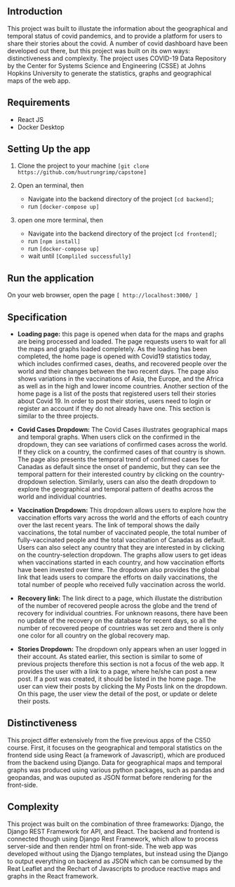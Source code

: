 ## Introduction

This project was built to illustate the information about the geographical and temporal status of covid pandemics, and to provide a platform for users to share their stories about the covid. A number of covid dashboard have been developed out there, but this project was built on its own ways: distinctiveness and complexity. The project uses COVID-19 Data Repository by the Center for Systems Science and Engineering (CSSE) at Johns Hopkins University to generate the statistics, graphs and geographical maps of the web app.

## Requirements
* React JS
* Docker Desktop

## Setting Up the app
1. Clone the project to your machine ```[git clone https://github.com/huutrungrimp/capstone]```
2. Open an terminal, then
      - Navigate into the backend directory of the project ```[cd backend]```;
      - run ```[docker-compose up]```

3. open one more terminal, then
      - Navigate into the backend directory of the project ```[cd frontend]```;
      - run ```[npm install]```
      - run ```[docker-compose up]```
      - wait until ```[Compliled successfully]```


## Run the application
On your web browser, open the page ```[ http://localhost:3000/ ] ```

## Specification

* **Loading page:** this page is opened when data for the maps and graphs are being processed and loaded. The page requests users to wait for all the maps and graphs loaded completely. As the loading has been completed, the home page is opened with Covid19 statistics today, which includes confirmed cases, deaths, and recovered people over the world and their changes between the two recent days. The page also shows variations in the vaccinations of Asia, the Europe, and the Africa as well as in the high and lower income countries. Another section of the home page is a list of the posts that registered users tell their stories about Covid 19. In order to post their stories, users need to login or register an account if they do not already have one. This section is similar to the three projects.
* **Covid Cases Dropdown:** The Covid Cases illustrates geographical maps and temporal graphs. When users click on the confirmed in the dropdown, they can see variations of confirmed cases across the world. If they click on a country, the confirmed cases of that country is shown. The page also presents the temporal trend of confirmed cases for Canadas as default since the onset of pandemic, but they can see the temporal pattern for their interested country by clicking on the country-dropdown selection. Similarly, users can also the death dropdown to explore the geographical and temporal pattern of deaths across the world and individual countries.

* **Vaccination Dropdown:** This dropdown allows users to explore how the vaccination efforts vary across the world and the efforts of each country over the last recent years. The link of temporal shows the daily vaccinations, the total number of vaccinated people, the total number of fully-vaccinated people and the total vaccination of Canadas as default. Users can also select any country that they are interested in by clicking on the country-selection dropdown. The graphs allow users to get ideas when vaccinations started in each country, and how vaccination efforts have been invested over time. The dropdown also provides the global link that leads users to compare the efforts on daily vaccinations, the total number of people who received fully vaccination across the world.

* **Recovery link:** The link direct to a page, which illustate the distribution of the number of recovered people across the globe and the trend of recovery for individual countries. For unknown reasons, there have been no update of the recovery on the database for recent days, so all the number of recovered peope of countries was set zero and there is only one color for all country on the global recovery map.

* **Stories Dropdown:** The dropdown only appears when an user logged in their account. As stated earlier, this section is similar to some of previous projects therefore this section is not a focus of the web app. It provides the user with a link to a page, where he/she can post a new post. If a post was created, it should be listed in the home page. The user can view their posts by clicking the My Posts link on the dropdown. On this page, the user view the detail of the post, or update or delete their posts.


## Distinctiveness 

This project differ extensively from the five previous apps of the CS50 course. First, it focuses on the geographical and temporal statistics on the frontend side using React (a framework of Javascript), which are produced from the backend using Django. Data for geographical maps and temporal graphs was produced using various python packages, such as pandas and geopandas, and was ouputed as JSON format before rendering for the front-side.

## Complexity
This project was built on the combination of three frameworks: Django, the Django REST Framework for API, and React. The backend and frontend is connected though using Django Rest Framework, which allow to process server-side and then render html on front-side. The web app was developed without using the Django templates, but instead using the Django to output everything on backend as JSON which can be comsumed by the Reat Leaflet and the Rechart of Javascripts to produce reactive maps and graphs in the React framework. 

